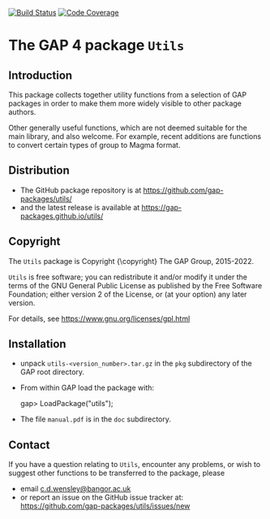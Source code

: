 [![Build Status](https://github.com/gap-packages/utils/workflows/CI/badge.svg?branch=master)](https://github.com/gap-packages/utils/actions?query=workflow%3ACI+branch%3Amaster)
[![Code Coverage](https://codecov.io/github/gap-packages/utils/coverage.svg?branch=master&token=)](https://codecov.io/gh/gap-packages/utils)

# The GAP 4 package `Utils` 

## Introduction 

This package collects together utility functions from a selection of GAP 
packages in order to make them more widely visible to other package authors. 

Other generally useful functions, which are not deemed suitable for the main library, and also welcome.  For example, recent additions are functions to convert certain types of group to Magma format.

## Distribution

 * The GitHub package repository is at 
   <https://github.com/gap-packages/utils/> 
 * and the latest release is available at 
   <https://gap-packages.github.io/utils/>

## Copyright

The `Utils` package is Copyright {\copyright} The GAP Group, 2015-2022. 

`Utils` is free software; you can redistribute it and/or modify
it under the terms of the GNU General Public License as published by
the Free Software Foundation; either version 2 of the License, or
(at your option) any later version. 

For details, see <https://www.gnu.org/licenses/gpl.html>

## Installation

 * unpack `utils-<version_number>.tar.gz` in the `pkg` subdirectory 
of the GAP root directory.

 * From within GAP load the package with:

    gap> LoadPackage("utils"); 

 * The file `manual.pdf` is in the `doc` subdirectory.

## Contact

If you have a question relating to `Utils`, encounter any problems, 
or wish to suggest other functions to be transferred to the package, please
 * email <c.d.wensley@bangor.ac.uk> 
 * or report an issue on the GitHub issue tracker at: 
   <https://github.com/gap-packages/utils/issues/new> 
